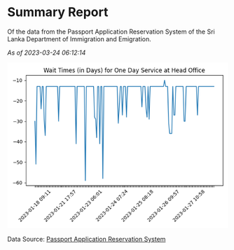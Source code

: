 # Summary Report

Of the data from the Passport Application Reservation System of the Sri Lanka Department of Immigration and Emigration.

*As of 2023-03-24 06:12:14*

![Wait Time Chart](summary.wait_time_chart.png)

Data Source: [Passport Application Reservation System](https://eservices.immigration.gov.lk:8443/appointment/pages/reservationApplication.xhtml)